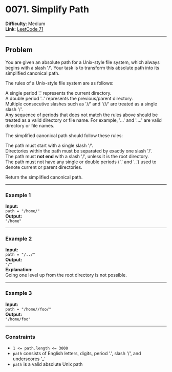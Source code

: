# 0071. Simplify Path

**Difficulty**: Medium  
**Link**: [LeetCode 71](https://leetcode.com/problems/simplify-path/)

---

## Problem

You are given an absolute path for a Unix-style file system, which always begins with a slash '/'. Your task is to transform this absolute path into its simplified canonical path.

The rules of a Unix-style file system are as follows:

A single period '.' represents the current directory.  
A double period '..' represents the previous/parent directory.  
Multiple consecutive slashes such as '//' and '///' are treated as a single slash '/'.  
Any sequence of periods that does not match the rules above should be treated as a valid directory or file name. For example, '...' and '....' are valid directory or file names.  

The simplified canonical path should follow these rules:

The path must start with a single slash '/'.  
Directories within the path must be separated by exactly one slash '/'.  
The path must **not end** with a slash '/', unless it is the root directory.  
The path must not have any single or double periods ('.' and '..') used to denote current or parent directories.  

Return the simplified canonical path.

---

### Example 1

**Input:**  
`path = "/home/"`  
**Output:**  
`"/home"`

---

### Example 2

**Input:**  
`path = "/../"`  
**Output:**  
`"/"`  
**Explanation:**  
Going one level up from the root directory is not possible.

---

### Example 3

**Input:**  
`path = "/home//foo/"`  
**Output:**  
`"/home/foo"`

---

### Constraints

- `1 <= path.length <= 3000`  
- `path` consists of English letters, digits, period '.', slash '/', and underscores '_'  
- `path` is a valid absolute Unix path

